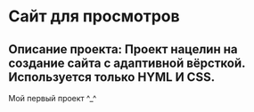 # Сайт для просмотров
Описание проекта:
Проект нацелин на создание сайта с адаптивной вёрсткой. Используется только HYML И CSS.
---------------------------------------------------------------------------------------
Мой первый проект ^_^